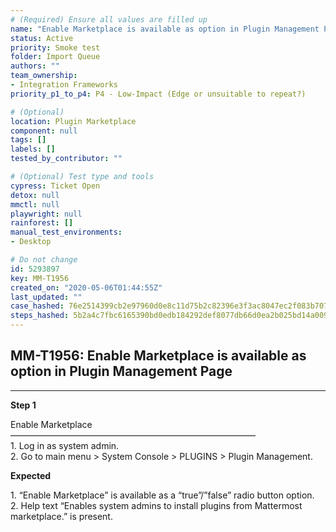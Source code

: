 ```yaml
---
# (Required) Ensure all values are filled up
name: "Enable Marketplace is available as option in Plugin Management Page"
status: Active
priority: Smoke test
folder: Import Queue
authors: ""
team_ownership: 
- Integration Frameworks
priority_p1_to_p4: P4 - Low-Impact (Edge or unsuitable to repeat?)

# (Optional)
location: Plugin Marketplace
component: null
tags: []
labels: []
tested_by_contributor: ""

# (Optional) Test type and tools
cypress: Ticket Open
detox: null
mmctl: null
playwright: null
rainforest: []
manual_test_environments:
- Desktop

# Do not change
id: 5293897
key: MM-T1956
created_on: "2020-05-06T01:44:55Z"
last_updated: ""
case_hashed: 76e2514399cb2e97960d0e8c11d75b2c82396e3f3ac8047ec2f083b707688f89e7e7e2951a610a109e5c40e577a97568
steps_hashed: 5b2a4c7fbc6165390bd0edb184292def8077db66d0ea2b025bd14a009f6986273406096c18e538e8343386628fd8e9f2
---
```


<!-- (Auto-generated) Based on frontmatter's "key" and "name" -->

## MM-T1956: Enable Marketplace is available as option in Plugin Management Page

---

**Step 1**

Enable Marketplace\
————————————————————————————\
1\. Log in as system admin.\
2\. Go to main menu > System Console > PLUGINS > Plugin Management.

**Expected**

1\. “Enable Marketplace” is available as a “true”/”false” radio button option.\
2\. Help text “Enables system admins to install plugins from Mattermost marketplace.” is present.
